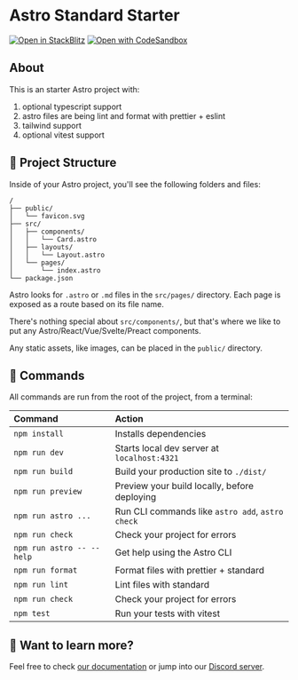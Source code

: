 # Astro Standard Starter

[![Open in StackBlitz](https://developer.stackblitz.com/img/open_in_stackblitz.svg)](https://stackblitz.com/github/tinchoz49/astro-standard-starter/tree/main)
[![Open with CodeSandbox](https://assets.codesandbox.io/github/button-edit-lime.svg)](https://codesandbox.io/p/sandbox/github/tinchoz49/astro-standard-starter/tree/main)

## About

This is an starter Astro project with:
1. optional typescript support
1. astro files are being lint and format with prettier + eslint
1. tailwind support
1. optional vitest support

## 🚀 Project Structure

Inside of your Astro project, you'll see the following folders and files:

```
/
├── public/
│   └── favicon.svg
├── src/
│   ├── components/
│   │   └── Card.astro
│   ├── layouts/
│   │   └── Layout.astro
│   └── pages/
│       └── index.astro
└── package.json
```

Astro looks for `.astro` or `.md` files in the `src/pages/` directory. Each page is exposed as a route based on its file name.

There's nothing special about `src/components/`, but that's where we like to put any Astro/React/Vue/Svelte/Preact components.

Any static assets, like images, can be placed in the `public/` directory.

## 🧞 Commands

All commands are run from the root of the project, from a terminal:

| Command                   | Action                                           |
| :------------------------ | :----------------------------------------------- |
| `npm install`             | Installs dependencies                            |
| `npm run dev`             | Starts local dev server at `localhost:4321`      |
| `npm run build`           | Build your production site to `./dist/`          |
| `npm run preview`         | Preview your build locally, before deploying     |
| `npm run astro ...`       | Run CLI commands like `astro add`, `astro check` |
| `npm run check`           | Check your project for errors                    |
| `npm run astro -- --help` | Get help using the Astro CLI                     |
| `npm run format`          | Format files with prettier + standard            |
| `npm run lint`            | Lint files with standard                         |
| `npm run check`           | Check your project for errors                    |
| `npm test`                | Run your tests with vitest                       |


## 👀 Want to learn more?

Feel free to check [our documentation](https://docs.astro.build) or jump into our [Discord server](https://astro.build/chat).
